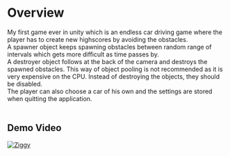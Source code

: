 # Overview <br>
My first game ever in unity which is an endless car driving game where the player has to create new highscores by avoiding the obstacles.<br>
A spawner object keeps spawning obstacles between random range of intervals which gets more difficult as time passes by.<br>
A destroyer object follows at the back of the camera and destroys the spawned obstacles. This way of object pooling is not recommended as it is very expensive on the CPU. Instead of destroying the objects, they should be disabled.<br>
The player can also choose a car of his own and the settings are stored when quitting the application.<br>
<br>
## Demo Video<br>
[![Ziggy](http://img.youtube.com/vi/YOUTUBE_VIDEO_ID_HERE/0.jpg)](https://www.youtube.com/watch?v=41yRhWAhpzs "Ziggy")
